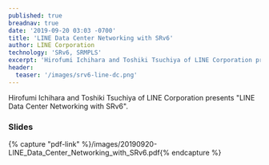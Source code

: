 ```yaml
---
published: true
breadnav: true
date: '2019-09-20 03:03 -0700'
title: 'LINE Data Center Networking with SRv6'
author: LINE Corporation
technology: 'SRv6, SRMPLS'
excerpt: 'Hirofumi Ichihara and Toshiki Tsuchiya of LINE Corporation presents "LINE Data Center Networking with SRv6"'
header:
  teaser: '/images/srv6-line-dc.png'
---
```


Hirofumi Ichihara and Toshiki Tsuchiya of LINE Corporation presents "LINE Data Center Networking with SRv6". 

### Slides

{% capture "pdf-link" %}/images/20190920-LINE_Data_Center_Networking_with_SRv6.pdf{% endcapture %}
<script src="{{ '/assets/js/pdfobject.min.js' | relative_url }}"></script>
<div class="fitvidsignore" id="pdf"></div>
<script>PDFObject.embed(" {{ pdf-link }} ", "#pdf", {height: "21.5em", width: "31.3em"});</script>


